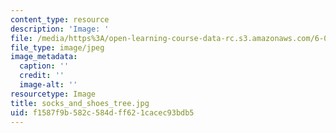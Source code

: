 ```yaml
---
content_type: resource
description: 'Image: '
file: /media/https%3A/open-learning-course-data-rc.s3.amazonaws.com/6-042j-mathematics-for-computer-science-spring-2015/f1587f9b582c584dff621cacec93bdb5_socks_and_shoes_tree.jpg
file_type: image/jpeg
image_metadata:
  caption: ''
  credit: ''
  image-alt: ''
resourcetype: Image
title: socks_and_shoes_tree.jpg
uid: f1587f9b-582c-584d-ff62-1cacec93bdb5
---
```


